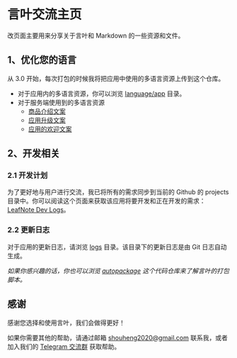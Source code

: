 # 言叶交流主页

改页面主要用来分享关于言叶和 Markdown 的一些资源和文件。

## 1、优化您的语言

从 3.0 开始，每次打包的时候我将把应用中使用的多语言资源上传到这个仓库。

- 对于应用内的多语言资源，你可以浏览 [language/app](./languages/app) 目录。
- 对于服务端使用到的多语言资源
  - [商品介绍文案](languages/server/goods.md)
  - [应用升级文案](languages/server/upgrade.md)
  - [应用的欢迎文案](languages/server/welcome.md)

## 2、开发相关

### 2.1 开发计划

为了更好地与用户进行交流，我已将所有的需求同步到当前的 Github 的 projects 目录中。你可以阅读这个页面来获取该应用将要开发和正在开发的需求：[LeafNote Dev Logs](https://github.com/Shouheng88/LeafNote-Community/projects/1)。

### 2.2 更新日志

对于应用的更新日志，请浏览 [logs](logs) 目录。该目录下的更新日志是由 Git 日志自动生成。

*如果你感兴趣的话，你也可以浏览 [autopackage](https://github.com/Shouheng88/autopackage) 这个代码仓库来了解言叶的打包脚本。*

## 感谢

感谢您选择和使用言叶，我们会做得更好！

如果你需要其他的帮助，请通过邮箱 [shouheng2020@gmail.com](mailto:shouheng2020@gmail.com) 联系我，或者加入我们的 [Telegram 交流群](https://t.me/joinchat/Sg_qURuSlZdU1Vi-106Z0w) 获取帮助。
